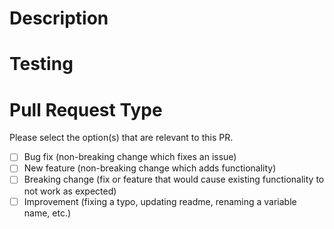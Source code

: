 # Description

<!-- Please provide a general summary of your PR changes and link any related issues or other pull requests. -->

# Testing

<!--
Please provide details on how you tested this code. See below.

- All pull requests must be tested (unit tests where possible with accompanying cassettes, or provide a screenshot of end-to-end testing when unit tests are not possible)
- New features must get a new unit test
- Bug fixes/refactors must re-record existing cassettes 
-->

# Pull Request Type

Please select the option(s) that are relevant to this PR.

- [ ] Bug fix (non-breaking change which fixes an issue)
- [ ] New feature (non-breaking change which adds functionality)
- [ ] Breaking change (fix or feature that would cause existing functionality to not work as expected)
- [ ] Improvement (fixing a typo, updating readme, renaming a variable name, etc.)
